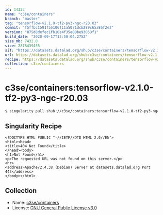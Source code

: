 ```yaml
---
id: 14333
name: "c3se/containers"
branch: "master"
tag: "tensorflow-v2.1.0-tf2-py3-ngc-r20.03"
commit: "f5ffbc1591f56106f11a5071dcb289c65a86f2e2"
version: "875d8defec1fb10e4f35e08be93053f1"
build_date: "2020-09-17T13:50:04.275Z"
size_mb: 7432.0
size: 2878439455
sif: "https://datasets.datalad.org/shub/c3se/containers/tensorflow-v2.1.0-tf2-py3-ngc-r20.03/2020-09-17-f5ffbc15-875d8def/875d8defec1fb10e4f35e08be93053f1.sif"
url: https://datasets.datalad.org/shub/c3se/containers/tensorflow-v2.1.0-tf2-py3-ngc-r20.03/2020-09-17-f5ffbc15-875d8def/
recipe: https://datasets.datalad.org/shub/c3se/containers/tensorflow-v2.1.0-tf2-py3-ngc-r20.03/2020-09-17-f5ffbc15-875d8def/Singularity
collection: c3se/containers
---
```


# c3se/containers:tensorflow-v2.1.0-tf2-py3-ngc-r20.03

```bash
$ singularity pull shub://c3se/containers:tensorflow-v2.1.0-tf2-py3-ngc-r20.03
```

## Singularity Recipe

```singularity
<!DOCTYPE HTML PUBLIC "-//IETF//DTD HTML 2.0//EN">
<html><head>
<title>404 Not Found</title>
</head><body>
<h1>Not Found</h1>
<p>The requested URL was not found on this server.</p>
<hr>
<address>Apache/2.4.38 (Debian) Server at datasets.datalad.org Port 443</address>
</body></html>
```

## Collection

 - Name: [c3se/containers](https://github.com/c3se/containers)
 - License: [GNU General Public License v3.0](https://api.github.com/licenses/gpl-3.0)

